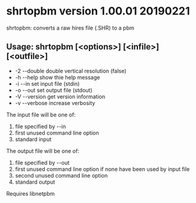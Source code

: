 # shrtopbm version 1.00.01 20190221

shrtopbm: converts a raw hires file (.SHR) to a pbm

## Usage: shrtopbm [&lt;options&gt;]  [&lt;infile&gt;]  [&lt;outfile&gt;]

- -2 --double  double vertical resolution (false)
- -h --help    show thie help message
- -i --in      set input file (stdin)
- -o --out     set output file (stdout)
- -V --version get version information
- -v --verbose increase verbosity
	
The input file will be one of:

1. file specified by --in
2. first unused command line option
3. standard input
	
The output file will be one of:

1. file specified by --out
2. first unused command line option if none have been used by input file
3. second unused command line option
4. standard output
	
Requires libnetpbm
